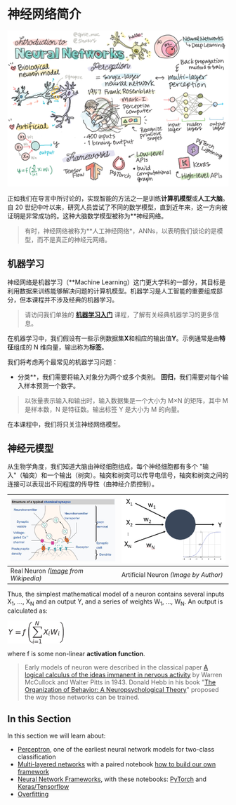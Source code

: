 # 神经网络简介

![Summary of Intro Neural Networks content in a doodle](../sketchnotes/ai-neuralnetworks.png)

正如我们在导言中所讨论的，实现智能的方法之一是训练**计算机模型**或**人工大脑**。自 20 世纪中叶以来，研究人员尝试了不同的数学模型，直到近年来，这一方向被证明是非常成功的。这种大脑数学模型被称为**神经网络。

> 有时，神经网络被称为**人工神经网络*，ANNs，以表明我们谈论的是模型，而不是真正的神经元网络。

## 机器学习

神经网络是机器学习（**Machine Learning）这门更大学科的一部分，其目标是利用数据来训练能够解决问题的计算机模型。机器学习是人工智能的重要组成部分，但本课程并不涉及经典的机器学习。

> 请访问我们单独的 **[机器学习入门](http://github.com/microsoft/ml-for-beginners)** 课程，了解有关经典机器学习的更多信息。

在机器学习中，我们假设有一些示例数据集**X**和相应的输出值**Y**。示例通常是由**特征**组成的 N 维向量，输出称为**标签**。

我们将考虑两个最常见的机器学习问题：

* 分类**，我们需要将输入对象分为两个或多个类别。
**回归**，我们需要对每个输入样本预测一个数字。

> 以张量表示输入和输出时，输入数据集是一个大小为 M&times;N 的矩阵，其中 M 是样本数，N 是特征数。输出标签 Y 是大小为 M 的向量。

在本课程中，我们将只关注神经网络模型。

## 神经元模型

从生物学角度，我们知道大脑由神经细胞组成，每个神经细胞都有多个 "输入"（轴突）和一个输出（树突）。轴突和树突可以传导电信号，轴突和树突之间的连接可以表现出不同程度的传导性（由神经介质控制）。

![Model of a Neuron](images/synapse-wikipedia.jpg) | ![Model of a Neuron](images/artneuron.png)
----|----
Real Neuron *([Image](https://en.wikipedia.org/wiki/Synapse#/media/File:SynapseSchematic_lines.svg) from Wikipedia)* | Artificial Neuron *(Image by Author)*

Thus, the simplest mathematical model of a neuron contains several inputs X<sub>1</sub>, ..., X<sub>N</sub> and an output Y, and a series of weights W<sub>1</sub>, ..., W<sub>N</sub>. An output is calculated as:

<img src="images/netout.png" alt="Y = f\left(\sum_{i=1}^N X_iW_i\right)" width="131" height="53" align="center"/>

where f is some non-linear **activation function**.

> Early models of neuron were described in the classical paper [A logical calculus of the ideas immanent in nervous activity](http://www.springerlink.com/content/61446605110620kg/fulltext.pdf) by Warren McCullock and Walter Pitts in 1943. Donald Hebb in his book "[The Organization of Behavior: A Neuropsychological Theory](https://books.google.com/books?id=VNetYrB8EBoC)" proposed the way those networks can be trained.

## In this Section

In this section we will learn about:
* [Perceptron](03-Perceptron/README.md), one of the earliest neural network models for two-class classification
* [Multi-layered networks](04-OwnFramework/README.md) with a paired notebook [how to build our own framework](04-OwnFramework/OwnFramework.ipynb)
* [Neural Network Frameworks](05-Frameworks/README.md), with these notebooks: [PyTorch](05-Frameworks/IntroPyTorch.ipynb) and [Keras/Tensorflow](05-Frameworks/IntroKerasTF.ipynb)
* [Overfitting](05-Frameworks/Overfitting.md)
